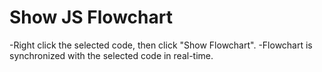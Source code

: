 # Show JS Flowchart
-Right click the selected code, then click "Show Flowchart".
-Flowchart is synchronized with the selected code in real-time.